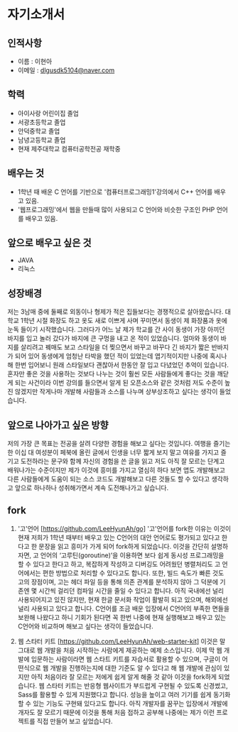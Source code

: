 # 자기소개서

## 인적사항

- 이름 : 이현아
- 이메일 : dlgusdk5104@naver.com

## 학력

- 아이사랑 어린이집 졸업
- 서광초등학교 졸업
- 안덕중학교 졸업
- 남녕고등학교 졸업
- 현재 제주대학교 컴퓨터공학전공 재학중

## 배우는 것

- 1학년 때 배운 C 언어를 기반으로 '컴퓨터프로그래밍1'강의에서 C++ 언어를 배우고 있음.
- '웹프로그래밍'에서 웹을 만들때 많이 사용되고 C 언어와 비슷한 구조인 PHP 언어를 배우고 있음.

## 앞으로 배우고 싶은 것

- JAVA
- 리눅스  

## 성장배경     
 
 저는 3남매 중에 둘째로 외동이나 형제가 적은 집들보다는 경쟁적으로 살아왔습니다. 대학교 1학년 시절 화장도 하고 옷도 새로 이쁘게 사며 꾸미면서 동생이 제 화장품과 옷에 눈독 들이기 시작했습니다. 그러다가 어느 날 제가 학교를 간 사이 동생이 가장 아끼던 바지를 입고 놀러 갔다가 바지에 큰 구멍을 내고 온 적이 있었습니다. 엄마와 동생이 바지를 살리려고 꿰매도 보고 스타일을 더 찢으면서 바꾸고 바꾸다 긴 바지가 짧은 반바지가 되어 있어 동생에게 엄청난 타박을 했던 적이 있었는데 엽기적이지만 나중에 혹시나 해 한번 입어보니 원래 스타일보다 괜찮아서 한동안 잘 입고 다녔었던 추억이 있습니다. 혼자만 좋은 것을 사용하는 것보다 나누는 것이 훨씬 모든 사람들에게 좋다는 것을 깨닫게 되는 사건이라 이번 강의를 들으면서 알게 된 오픈소스와 같은 것처럼 저도 수준이 높진 않겠지만 작게나마 개발해 사람들과 소스를 나누며 상부상조하고 싶다는 생각이 들었습니다. 
 
## 앞으로 나아가고 싶은 방향

 저의 가장 큰 목표는 전공을 살려 다양한 경험을 해보고 싶다는 것입니다. 여행을 즐기는 한 이십 대 여성분이 페북에 올린 글에서 인생을 너무 짧게 보지 말고 여유를 가지고 즐기고 도전하라는 문구와 함께 자신의 경험을 쓴 글을 읽고 저도 아직 잘 모르는 단계고 배워나가는 수준이지만 제가 이것에 흥미를 가지고 열심히 하다 보면 앱도 개발해보고 다른 사람들에게 도움이 되는 소스 코드도 개발해보고 다른 것들도 할 수 있다고 생각하고 앞으로 하나하나 성취해가면서 계속 도전해나가고 싶습니다. 

## fork

 1. '고'언어
 [https://github.com/LeeHyunAh/go]
 '고'언어를 fork한 이유는 이것이 현재 저희가 1학년 때부터 배우고 있는 C언어의 대안 언어로도 평가되고 있다고 한다고 한 문장을 읽고 흥미가 가게 되어 fork하게 되었습니다. 이것을 간단히 설명하자면, 고 언어의 ‘고루틴(goroutine)’을 이용하면 보다 쉽게 동시성 프로그래밍을 할 수 있다고 한다고 하고, 복잡하게 작성하고 디버깅도 어려웠던 병렬처리도 고 언어에서는 편한 방법으로 처리할 수 있다고도 합니다. 또한, 빌드 속도가 빠른 것도 고의 장점이며, 고는 헤더 파일 등을 통해 의존 관계를 분석하지 않아 그 덕분에 기존엔 몇 시간씩 걸리던 컴파일 시간을 줄일 수 있다고 합니다. 아직 국내에선 널리 사용되어지고 있진 않지만, 현재 한글 문서화 작업이 활발히 되고 있으며, 해외에선 널리 사용되고 있다고 합니다. C언어를 조금 배운 입장에서 C언어의 부족한 면들을 보완해 나왔다고 하니 기회가 된다면 꼭 한번 나중에 현재 실행해보고 배우고 있는 C언어와 비교하며 해보고 싶다는 생각이 들었습니다. 
  
 2. 웹 스타터 키트
 [https://github.com/LeeHyunAh/web-starter-kit]
  이것은 말 그대로 웹 개발을 처음 시작하는 사람에게 제공하는 예제 소스입니다. 이제 막 웹 개발에 입문하는 사람이라면 웹 스타트 키트를 자습서로 활용할 수 있으며, 구글이 어떤식으로 웹 개발을 진행하는지에 대한 기준도 알 수 있다고 해 웹 개발에 관심이 있지만 아직 처음이라 잘 모르는 저에게 쉽게 알게 해줄 것 같아 이것을 fork하게 되었습니다. 웹 스타터 키트는 반응형 웹사이트가 부드럽게 구현될 수 있도록 신경썼고, Sass를 활용할 수 있게 지원했다고 합니다. 성능을 높이고 여러 기기를 쉽게 동기화할 수 있는 기능도 구현돼 있다고도 합니다. 아직 개발자를 꿈꾸는 입장에서 개발에 개자도 잘 모르기 때문에 이것을 통해 처음 접하고 공부해 나중에는 제가 이런 프로젝트를 직접 만들어 보고 싶었습니다.
